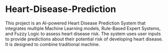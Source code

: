 # Heart-Disease-Prediction
This project is an AI-powered Heart Disease Prediction System that integrates multiple Machine Learning models, Rule-Based Expert Systems, and Fuzzy Logic to assess heart disease risk. The system uses user inputs to provide predictions about their potential risk of developing heart disease. It is designed to combine traditional machine.
